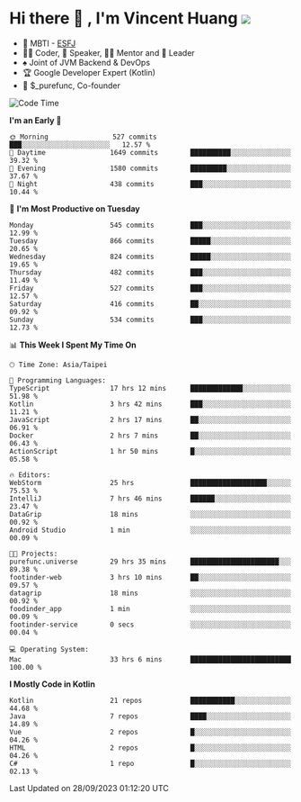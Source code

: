 # Hi there 👋 , I'm Vincent Huang ![](https://komarev.com/ghpvc/?username=Jian-Min-Huang)
- 👀 MBTI - [ESFJ](https://www.16personalities.com/esfj-personality)
- 👨‍💻 Coder, 🎤 Speaker, 👨‍🏫 Mentor and 🚀 Leader
- ♠️ Joint of JVM Backend & DevOps
- 🏆 Google Developer Expert (Kotlin)
- 💼 $_purefunc, Co-founder

<!--START_SECTION:waka-->
![Code Time](http://img.shields.io/badge/Code%20Time-2%2C609%20hrs%2050%20mins-blue)

**I'm an Early 🐤** 

```text
🌞 Morning                527 commits         ███░░░░░░░░░░░░░░░░░░░░░░   12.57 % 
🌆 Daytime                1649 commits        ██████████░░░░░░░░░░░░░░░   39.32 % 
🌃 Evening                1580 commits        █████████░░░░░░░░░░░░░░░░   37.67 % 
🌙 Night                  438 commits         ███░░░░░░░░░░░░░░░░░░░░░░   10.44 % 
```
📅 **I'm Most Productive on Tuesday** 

```text
Monday                   545 commits         ███░░░░░░░░░░░░░░░░░░░░░░   12.99 % 
Tuesday                  866 commits         █████░░░░░░░░░░░░░░░░░░░░   20.65 % 
Wednesday                824 commits         █████░░░░░░░░░░░░░░░░░░░░   19.65 % 
Thursday                 482 commits         ███░░░░░░░░░░░░░░░░░░░░░░   11.49 % 
Friday                   527 commits         ███░░░░░░░░░░░░░░░░░░░░░░   12.57 % 
Saturday                 416 commits         ██░░░░░░░░░░░░░░░░░░░░░░░   09.92 % 
Sunday                   534 commits         ███░░░░░░░░░░░░░░░░░░░░░░   12.73 % 
```


📊 **This Week I Spent My Time On** 

```text
🕑︎ Time Zone: Asia/Taipei

💬 Programming Languages: 
TypeScript               17 hrs 12 mins      █████████████░░░░░░░░░░░░   51.98 % 
Kotlin                   3 hrs 42 mins       ███░░░░░░░░░░░░░░░░░░░░░░   11.21 % 
JavaScript               2 hrs 17 mins       ██░░░░░░░░░░░░░░░░░░░░░░░   06.91 % 
Docker                   2 hrs 7 mins        ██░░░░░░░░░░░░░░░░░░░░░░░   06.43 % 
ActionScript             1 hr 50 mins        █░░░░░░░░░░░░░░░░░░░░░░░░   05.58 % 

🔥 Editors: 
WebStorm                 25 hrs              ███████████████████░░░░░░   75.53 % 
IntelliJ                 7 hrs 46 mins       ██████░░░░░░░░░░░░░░░░░░░   23.47 % 
DataGrip                 18 mins             ░░░░░░░░░░░░░░░░░░░░░░░░░   00.92 % 
Android Studio           1 min               ░░░░░░░░░░░░░░░░░░░░░░░░░   00.09 % 

🐱‍💻 Projects: 
purefunc.universe        29 hrs 35 mins      ██████████████████████░░░   89.38 % 
footinder-web            3 hrs 10 mins       ██░░░░░░░░░░░░░░░░░░░░░░░   09.57 % 
datagrip                 18 mins             ░░░░░░░░░░░░░░░░░░░░░░░░░   00.92 % 
foodinder_app            1 min               ░░░░░░░░░░░░░░░░░░░░░░░░░   00.09 % 
footinder-service        0 secs              ░░░░░░░░░░░░░░░░░░░░░░░░░   00.04 % 

💻 Operating System: 
Mac                      33 hrs 6 mins       █████████████████████████   100.00 % 
```

**I Mostly Code in Kotlin** 

```text
Kotlin                   21 repos            ███████████░░░░░░░░░░░░░░   44.68 % 
Java                     7 repos             ████░░░░░░░░░░░░░░░░░░░░░   14.89 % 
Vue                      2 repos             █░░░░░░░░░░░░░░░░░░░░░░░░   04.26 % 
HTML                     2 repos             █░░░░░░░░░░░░░░░░░░░░░░░░   04.26 % 
C#                       1 repo              █░░░░░░░░░░░░░░░░░░░░░░░░   02.13 % 
```




 Last Updated on 28/09/2023 01:12:20 UTC
<!--END_SECTION:waka-->
